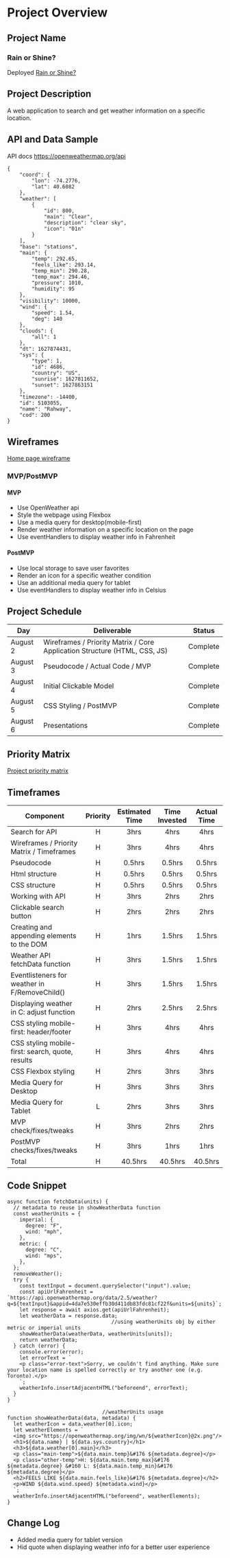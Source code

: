 # Project Overview

## Project Name

### Rain or Shine?

Deployed [Rain or Shine?](https://dariakrestina.github.io/rain-or-shine/)

## Project Description

A web application to search and get weather information on a specific location.

## API and Data Sample

API docs https://openweathermap.org/api

```
{
    "coord": {
        "lon": -74.2776,
        "lat": 40.6082
    },
    "weather": [
        {
            "id": 800,
            "main": "Clear",
            "description": "clear sky",
            "icon": "01n"
        }
    ],
    "base": "stations",
    "main": {
        "temp": 292.65,
        "feels_like": 293.14,
        "temp_min": 290.28,
        "temp_max": 294.46,
        "pressure": 1010,
        "humidity": 95
    },
    "visibility": 10000,
    "wind": {
        "speed": 1.54,
        "deg": 140
    },
    "clouds": {
        "all": 1
    },
    "dt": 1627874431,
    "sys": {
        "type": 1,
        "id": 4686,
        "country": "US",
        "sunrise": 1627811652,
        "sunset": 1627863151
    },
    "timezone": -14400,
    "id": 5103055,
    "name": "Rahway",
    "cod": 200
}
```

## Wireframes

[Home page wireframe](https://whimsical.com/rain-or-shine-XwaTUxAhrSquqLGV7jhdsY)

### MVP/PostMVP

#### MVP

- Use OpenWeather api
- Style the webpage using Flexbox
- Use a media query for desktop(mobile-first)
- Render weather information on a specific location on the page
- Use eventHandlers to display weather info in Fahrenheit

#### PostMVP

- Use local storage to save user favorites
- Render an icon for a specific weather condition
- Use an additional media query for tablet
- Use eventHandlers to display weather info in Celsius

## Project Schedule

| Day      | Deliverable                                                               | Status     |
| -------- | ------------------------------------------------------------------------- | ---------- |
| August 2 | Wireframes / Priority Matrix / Core Application Structure (HTML, CSS, JS) |  Complete  |
| August 3 | Pseudocode / Actual Code / MVP                                            |  Complete  |
| August 4 | Initial Clickable Model                                                   |  Complete  |
| August 5 | CSS Styling / PostMVP                                                     |  Complete  |
| August 6 | Presentations                                                             |  Complete  |

## Priority Matrix

[Project priority matrix](https://whimsical.com/priority-matrix-Mzu6k7RnE9cQdg2DnHwunN)

## Timeframes

| Component                                        | Priority | Estimated Time | Time Invested | Actual Time |
| ------------------------------------------------ | :------: | :------------: | :-----------: | :---------: |
| Search for API                                   |    H     |      3hrs      |     4hrs      |    4hrs     |
| Wireframes / Priority Matrix / Timeframes        |    H     |      3hrs      |     4hrs      |    4hrs     |
| Pseudocode                                       |    H     |    0.5hrs      |    0.5hrs     |   0.5hrs    |
| Html structure                                   |    H     |    0.5hrs      |    0.5hrs     |   0.5hrs    |
| CSS structure                                    |    H     |    0.5hrs      |    0.5hrs     |   0.5hrs    |
| Working with API                                 |    H     |      3hrs      |     2hrs      |    2hrs     |
| Clickable search button                          |    H     |      2hrs      |     2hrs      |    2hrs     |
| Creating and appending elements to the DOM       |    H     |      1hrs      |    1.5hrs     |   1.5hrs    |
| Weather API fetchData function                   |    H     |      3hrs      |    1.5hrs     |   1.5hrs    |
| Eventlisteners for weather in F/RemoveChild()    |    H     |      3hrs      |    1.5hrs     |   1.5hrs    |
| Displaying weather in C: adjust function         |    H     |      2hrs      |    2.5hrs     |   2.5hrs    |
| CSS styling mobile-first: header/footer          |    H     |      3hrs      |     4hrs      |    4hrs     |
| CSS styling mobile-first: search, quote, results |    H     |      3hrs      |     4hrs      |    4hrs     |
| CSS Flexbox styling                              |    H     |      2hrs      |     3hrs      |    3hrs     |
| Media Query for Desktop                          |    H     |      3hrs      |     3hrs      |    3hrs     |
| Media Query for Tablet                           |    L     |      2hrs      |     3hrs      |    3hrs     |
| MVP check/fixes/tweaks                           |    H     |      3hrs      |     2hrs      |    2hrs     |
| PostMVP checks/fixes/tweaks                      |    H     |      3hrs      |     1hrs      |    1hrs     |
| Total                                            |    H     |    40.5hrs     |   40.5hrs     |  40.5hrs    |

## Code Snippet  

```
async function fetchData(units) {
  // metadata to reuse in showWeatherData function
  const weatherUnits = {
    imperial: {
      degree: "F",
      wind: "mph",
    },
    metric: {
      degree: "C",
      wind: "mps",
    },
  };
  removeWeather();
  try {
    const textInput = document.querySelector("input").value;
    const apiUrlFahrenheit = `https://api.openweathermap.org/data/2.5/weather?q=${textInput}&appid=4da7e530effb30d411db83fdc81cf22f&units=${units}`;
    let response = await axios.get(apiUrlFahrenheit);
    let weatherData = response.data;
                                  //using weatherUnits obj by either metric or imperial units
    showWeatherData(weatherData, weatherUnits[units]);
    return weatherData;
  } catch (error) {
    console.error(error);
    let errorText = `
    <p class="error-text">Sorry, we couldn't find anything. Make sure your location name is spelled correctly or try another one (e.g. Toronto).</p>
    `;
    weatherInfo.insertAdjacentHTML("beforeend", errorText);
  }
}

                               //weatherUnits usage
function showWeatherData(data, metadata) {
  let weatherIcon = data.weather[0].icon;
  let weatherElements = `
  <img src="https://openweathermap.org/img/wn/${weatherIcon}@2x.png"/>
  <h1>${data.name} | ${data.sys.country}</h1>
  <h3>${data.weather[0].main}</h3>
  <p class="main-temp">${data.main.temp}&#176 ${metadata.degree}</p>
  <p class="other-temp">H: ${data.main.temp_max}&#176 ${metadata.degree} &#160 L: ${data.main.temp_min}&#176 ${metadata.degree}</p>
  <h2>FEELS LIKE ${data.main.feels_like}&#176 ${metadata.degree}</h2>
  <p>WIND ${data.wind.speed} ${metadata.wind}</p>
  `;
  weatherInfo.insertAdjacentHTML("beforeend", weatherElements);
}
```

## Change Log
 - Added media query for tablet version
 - Hid quote when displaying weather info for a better user experience
